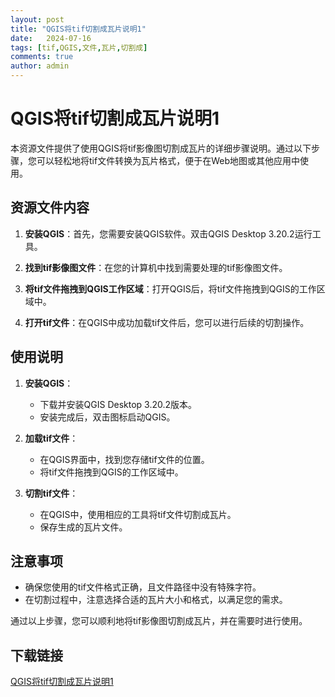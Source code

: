```yaml
---
layout: post
title: "QGIS将tif切割成瓦片说明1"
date:   2024-07-16
tags: [tif,QGIS,文件,瓦片,切割成]
comments: true
author: admin
---
```

# QGIS将tif切割成瓦片说明1

本资源文件提供了使用QGIS将tif影像图切割成瓦片的详细步骤说明。通过以下步骤，您可以轻松地将tif文件转换为瓦片格式，便于在Web地图或其他应用中使用。

## 资源文件内容

1. **安装QGIS**：首先，您需要安装QGIS软件。双击QGIS Desktop 3.20.2运行工具。

2. **找到tif影像图文件**：在您的计算机中找到需要处理的tif影像图文件。

3. **将tif文件拖拽到QGIS工作区域**：打开QGIS后，将tif文件拖拽到QGIS的工作区域中。

4. **打开tif文件**：在QGIS中成功加载tif文件后，您可以进行后续的切割操作。

## 使用说明

1. **安装QGIS**：
   - 下载并安装QGIS Desktop 3.20.2版本。
   - 安装完成后，双击图标启动QGIS。

2. **加载tif文件**：
   - 在QGIS界面中，找到您存储tif文件的位置。
   - 将tif文件拖拽到QGIS的工作区域中。

3. **切割tif文件**：
   - 在QGIS中，使用相应的工具将tif文件切割成瓦片。
   - 保存生成的瓦片文件。

## 注意事项

- 确保您使用的tif文件格式正确，且文件路径中没有特殊字符。
- 在切割过程中，注意选择合适的瓦片大小和格式，以满足您的需求。

通过以上步骤，您可以顺利地将tif影像图切割成瓦片，并在需要时进行使用。

## 下载链接

[QGIS将tif切割成瓦片说明1](https://pan.quark.cn/s/3ddb2b063abf)